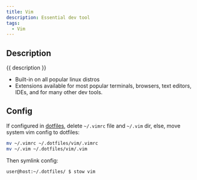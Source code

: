 ```yaml
---
title: Vim
description: Essential dev tool
tags:
  - Vim
---
```


## Description

{{ description }}

- Built-in on all popular linux distros
- Extensions available for most popular terminals, browsers, text editors, IDEs, and for many other dev tools.
  
## Config

If configured in [dotfiles](../../../dev/projects.md#dotfiles), delete `~/.vimrc` file and `~/.vim` dir, else, move system vim config to dotfiles:

```bash
mv ~/.vimrc ~/.dotfiles/vim/.vimrc 
mv ~/.vim ~/.dotfiles/vim/.vim
```

Then symlink config:

```bash
user@host:~/.dotfiles/ $ stow vim
```

